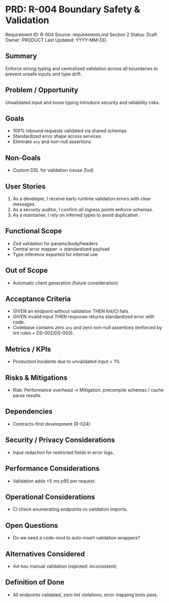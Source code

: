 # PRD: R-004 Boundary Safety & Validation

Requirement ID: R-004
Source: requirements.md Section 2
Status: Draft
Owner: PRODUCT
Last Updated: YYYY-MM-DD

## Summary

Enforce strong typing and centralized validation across all boundaries to prevent unsafe inputs and type drift.

## Problem / Opportunity

Unvalidated input and loose typing introduce security and reliability risks.

## Goals

- 100% inbound requests validated via shared schemas
- Standardized error shape across services
- Eliminate `any` and non-null assertions

## Non-Goals

- Custom DSL for validation (reuse Zod)

## User Stories

1. As a developer, I receive early runtime validation errors with clear messages.
2. As a security auditor, I confirm all ingress points enforce schemas.
3. As a maintainer, I rely on inferred types to avoid duplication.

## Functional Scope

- Zod validation for params/body/headers
- Central error mapper → standardized payload
- Type inference exported for internal use

## Out of Scope

- Automatic client generation (future consideration)

## Acceptance Criteria

- GIVEN an endpoint without validation THEN lint/CI fails.
- GIVEN invalid input THEN response returns standardized error with code.
- Codebase contains zero `any` and zero non-null assertions (enforced by lint rules + DS-002/DS-003).

## Metrics / KPIs

- Production incidents due to unvalidated input < 1%

## Risks & Mitigations

- Risk: Performance overhead → Mitigation: precompile schemas / cache parse results.

## Dependencies

- Contracts-first development (R-024)

## Security / Privacy Considerations

- Input redaction for restricted fields in error logs.

## Performance Considerations

- Validation adds <5 ms p95 per request.

## Operational Considerations

- CI check enumerating endpoints vs validation imports.

## Open Questions

- Do we need a code-mod to auto-insert validation wrappers?

## Alternatives Considered

- Ad-hoc manual validation (rejected: inconsistent)

## Definition of Done

- All endpoints validated, zero lint violations, error mapping tests pass.
